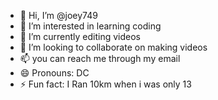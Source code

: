 - 👋 Hi, I’m @joey749
- 👀 I’m interested in learning coding 
- 🌱 I’m currently editing videos 
- 💞️ I’m looking to collaborate on making videos
- 📫 you can reach me through my email
- 😄 Pronouns: DC
- ⚡ Fun fact: I Ran 10km when i was only 13

<!---
joey749/joey749 is a ✨ special ✨ repository because its `README.md` (this file) appears on your GitHub profile.
You can click the Preview link to take a look at your changes.
--->
